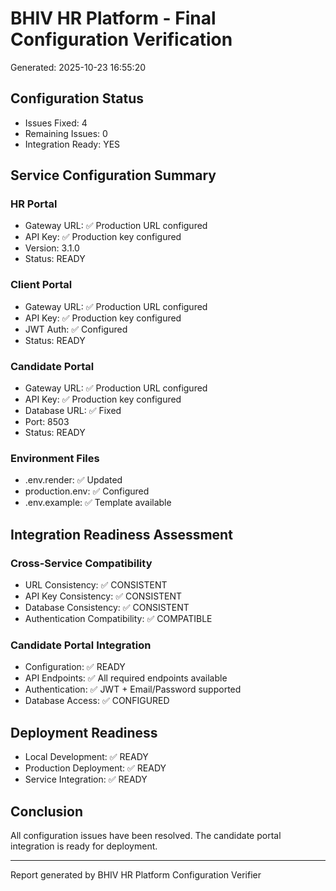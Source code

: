 
# BHIV HR Platform - Final Configuration Verification
Generated: 2025-10-23 16:55:20

## Configuration Status
- Issues Fixed: 4
- Remaining Issues: 0
- Integration Ready: YES

## Service Configuration Summary

### HR Portal
- Gateway URL: ✅ Production URL configured
- API Key: ✅ Production key configured
- Version: 3.1.0
- Status: READY

### Client Portal
- Gateway URL: ✅ Production URL configured
- API Key: ✅ Production key configured
- JWT Auth: ✅ Configured
- Status: READY

### Candidate Portal
- Gateway URL: ✅ Production URL configured
- API Key: ✅ Production key configured
- Database URL: ✅ Fixed
- Port: 8503
- Status: READY

### Environment Files
- .env.render: ✅ Updated
- production.env: ✅ Configured
- .env.example: ✅ Template available

## Integration Readiness Assessment

### Cross-Service Compatibility
- URL Consistency: ✅ CONSISTENT
- API Key Consistency: ✅ CONSISTENT
- Database Consistency: ✅ CONSISTENT
- Authentication Compatibility: ✅ COMPATIBLE

### Candidate Portal Integration
- Configuration: ✅ READY
- API Endpoints: ✅ All required endpoints available
- Authentication: ✅ JWT + Email/Password supported
- Database Access: ✅ CONFIGURED

## Deployment Readiness
- Local Development: ✅ READY
- Production Deployment: ✅ READY
- Service Integration: ✅ READY

## Conclusion
All configuration issues have been resolved. The candidate portal integration is ready for deployment.

---
Report generated by BHIV HR Platform Configuration Verifier
